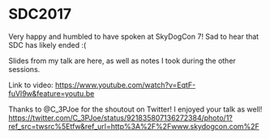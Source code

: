 # SDC2017
Very happy and humbled to have spoken at SkyDogCon 7!  Sad to hear that SDC has likely ended :(  

Slides from my talk are here, as well as notes I took during the other sessions.

Link to video: https://www.youtube.com/watch?v=EqtF-fuVI9w&feature=youtu.be

Thanks to @C_3PJoe for the shoutout on Twitter!  I enjoyed your talk as well!
https://twitter.com/C_3PJoe/status/921835807136272384/photo/1?ref_src=twsrc%5Etfw&ref_url=http%3A%2F%2Fwww.skydogcon.com%2F
